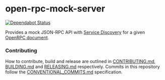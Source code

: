 # open-rpc-mock-server

[![Dependabot Status](https://api.dependabot.com/badges/status?host=github&repo=open-rpc/mock-server)](https://dependabot.com)

Provides a mock JSON-RPC API with [Service Discovery](https://github.com/open-rpc/spec#service-discovery-method) for a given [OpenRPC document](https://github.com/open-rpc/spec#openrpc-document).

### Contributing

How to contribute, build and release are outlined in [CONTRIBUTING.md](CONTRIBUTING.md), [BUILDING.md](BUILDING.md) and [RELEASING.md](RELEASING.md) respectively. Commits in this repository follow the [CONVENTIONAL_COMMITS.md](CONVENTIONAL_COMMITS.md) specification.

